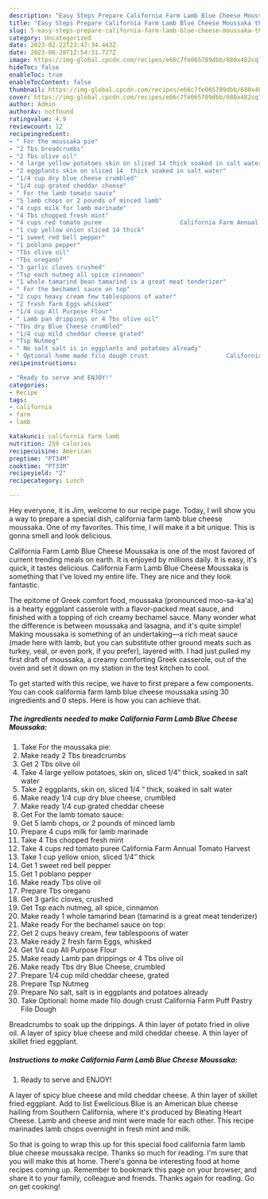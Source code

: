 ```yaml
---
description: "Easy Steps Prepare California Farm Lamb Blue Cheese Moussaka the Very Delicious}"
title: "Easy Steps Prepare California Farm Lamb Blue Cheese Moussaka the Very Delicious}"
slug: 5-easy-steps-prepare-california-farm-lamb-blue-cheese-moussaka-the-very-delicious
category: Uncategorized
date: 2023-02-22T23:47:34.443Z
date: 2023-06-28T12:54:31.727Z
image: https://img-global.cpcdn.com/recipes/e66c7fe065789dbb/680x482cq70/california-farm-lamb-blue-cheese-moussaka-recipe-main-photo.jpg
hideToc: false
enableToc: true
enableTocContent: false
thumbnail: https://img-global.cpcdn.com/recipes/e66c7fe065789dbb/680x482cq70/california-farm-lamb-blue-cheese-moussaka-recipe-main-photo.jpg
cover: https://img-global.cpcdn.com/recipes/e66c7fe065789dbb/680x482cq70/california-farm-lamb-blue-cheese-moussaka-recipe-main-photo.jpg
author: Admin
authorAv: notfound
ratingvalue: 4.9
reviewcount: 12
recipeingredient:
- " For the moussaka pie"
- "2 Tbs breadcrumbs"
- "2 Tbs olive oil"
- "4 large yellow potatoes skin on sliced 14 thick soaked in salt water"
- "2 eggplants skin on sliced 14  thick soaked in salt water"
- "1/4 cup dry blue cheese crumbled"
- "1/4 cup grated cheddar cheese"
- " For the lamb tomato sauce"
- "5 lamb chops or 2 pounds of minced lamb"
- "4 cups milk for lamb marinade"
- "4 Tbs chopped fresh mint"
- "4 cups red tomato puree                      California Farm Annual Tomato Harvest"
- "1 cup yellow onion sliced 14 thick"
- "1 sweet red bell pepper"
- "1 poblano pepper"
- "Tbs olive oil"
- "Tbs oregano"
- "3 garlic cloves crushed"
- "Tsp each nutmeg all spice cinnamon"
- "1 whole tamarind bean tamarind is a great meat tenderizer"
- " For the bechamel sauce on top"
- "2 cups heavy cream few tablespoons of water"
- "2 fresh farm Eggs whisked"
- "1/4 cup All Purpose Flour"
- " Lamb pan drippings or 4 Tbs olive oil"
- "Tbs dry Blue Cheese crumbled"
- "1/4 cup mild cheddar cheese grated"
- "Tsp Nutmeg"
- " No salt salt is in eggplants and potatoes already"
- " Optional home made filo dough crust                      California Farm Puff Pastry Filo Dough"
recipeinstructions:

- "Ready to serve and ENJOY!"
categories:
- Recipe
tags:
- california
- farm
- lamb

katakunci: california farm lamb 
nutrition: 259 calories
recipecuisine: American
preptime: "PT34M"
cooktime: "PT33M"
recipeyield: "2"
recipecategory: Lunch

---
```



Hey everyone, it is Jim, welcome to our recipe page. Today, I will show you a way to prepare a special dish, california farm lamb blue cheese moussaka. One of my favorites. This time, I will make it a bit unique. This is gonna smell and look delicious.

California Farm Lamb Blue Cheese Moussaka is one of the most favored of current trending meals on earth. It is enjoyed by millions daily. It is easy, it's quick, it tastes delicious. California Farm Lamb Blue Cheese Moussaka is something that I've loved my entire life. They are nice and they look fantastic.

The epitome of Greek comfort food, moussaka (pronounced moo-sa-ka&#39;a) is a hearty eggplant casserole with a flavor-packed meat sauce, and finished with a topping of rich creamy bechamel sauce. Many wonder what the difference is between moussaka and lasagna, and it&#39;s quite simple! Making moussaka is something of an undertaking—a rich meat sauce (made here with lamb, but you can substitute other ground meats such as turkey, veal, or even pork, if you prefer), layered with. I had just pulled my first draft of moussaka, a creamy comforting Greek casserole, out of the oven and set it down on my station in the test kitchen to cool.


To get started with this recipe, we have to first prepare a few components. You can cook california farm lamb blue cheese moussaka using 30 ingredients and 0 steps. Here is how you can achieve that.

<!--inarticleads1-->

##### The ingredients needed to make California Farm Lamb Blue Cheese Moussaka:

1. Take  For the moussaka pie:
1. Make ready 2 Tbs breadcrumbs
1. Get 2 Tbs olive oil
1. Take 4 large yellow potatoes, skin on, sliced 1/4” thick, soaked in salt water
1. Take 2 eggplants, skin on, sliced 1/4 “ thick, soaked in salt water
1. Make ready 1/4 cup dry blue cheese, crumbled
1. Make ready 1/4 cup grated cheddar cheese
1. Get  For the lamb tomato sauce:
1. Get 5 lamb chops, or 2 pounds of minced lamb
1. Prepare 4 cups milk for lamb marinade
1. Take 4 Tbs chopped fresh mint
1. Take 4 cups red tomato puree                      California Farm Annual Tomato Harvest
1. Take 1 cup yellow onion, sliced 1/4” thick
1. Get 1 sweet red bell pepper
1. Get 1 poblano pepper
1. Make ready Tbs olive oil
1. Prepare Tbs oregano
1. Get 3 garlic cloves, crushed
1. Get Tsp each nutmeg, all spice, cinnamon
1. Make ready 1 whole tamarind bean (tamarind is a great meat tenderizer)
1. Make ready  For the bechamel sauce on top:
1. Get 2 cups heavy cream, few tablespoons of water
1. Make ready 2 fresh farm Eggs, whisked
1. Get 1/4 cup All Purpose Flour
1. Make ready  Lamb pan drippings or 4 Tbs olive oil
1. Make ready Tbs dry Blue Cheese, crumbled
1. Prepare 1/4 cup mild cheddar cheese, grated
1. Prepare Tsp Nutmeg
1. Prepare  No salt, salt is in eggplants and potatoes already
1. Take  Optional: home made filo dough crust                      California Farm Puff Pastry Filo Dough


Breadcrumbs to soak up the drippings. A thin layer of potato fried in olive oil. A layer of spicy blue cheese and mild cheddar cheese. A thin layer of skillet fried eggplant. 

<!--inarticleads2-->

##### Instructions to make California Farm Lamb Blue Cheese Moussaka:


1. Ready to serve and ENJOY!

A layer of spicy blue cheese and mild cheddar cheese. A thin layer of skillet fried eggplant. Add to list Ewelicious Blue is an American blue cheese hailing from Southern California, where it&#39;s produced by Bleating Heart Cheese. Lamb and cheese and mint were made for each other. This recipe marinades lamb chops overnight in fresh mint and milk. 

So that is going to wrap this up for this special food california farm lamb blue cheese moussaka recipe. Thanks so much for reading. I'm sure that you will make this at home. There's gonna be interesting food at home recipes coming up. Remember to bookmark this page on your browser, and share it to your family, colleague and friends. Thanks again for reading. Go on get cooking!
